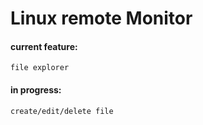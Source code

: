 # Linux remote Monitor

#### current feature:
    file explorer
#### in progress:
    create/edit/delete file 
